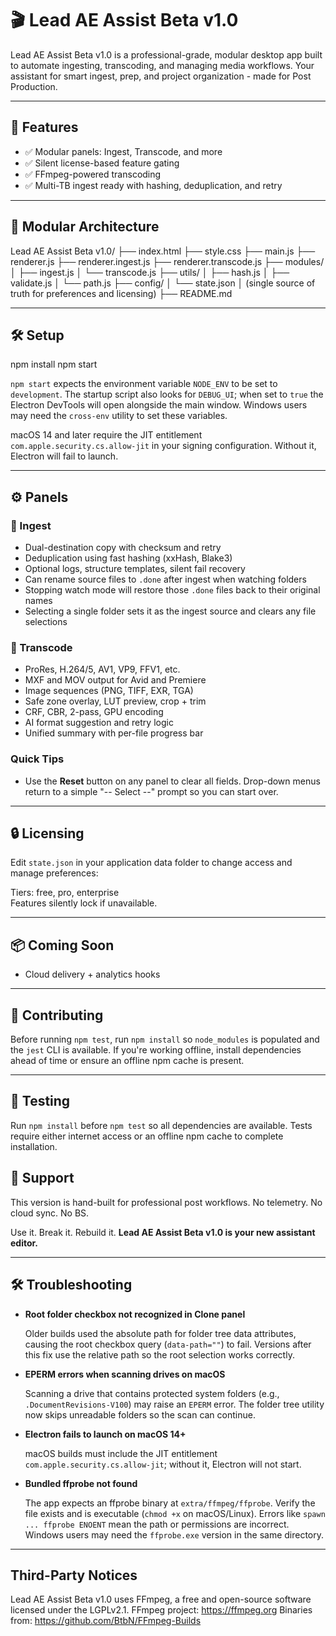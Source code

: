 
# 🎬 Lead AE Assist Beta v1.0

Lead AE Assist Beta v1.0 is a professional-grade, modular desktop app built to automate ingesting, transcoding, and managing media workflows. Your assistant for smart ingest, prep, and project organization - made for Post Production.

---

## 🚀 Features

- ✅ Modular panels: Ingest, Transcode, and more
- ✅ Silent license-based feature gating
- ✅ FFmpeg-powered transcoding
- ✅ Multi-TB ingest ready with hashing, deduplication, and retry

---

## 🧩 Modular Architecture

Lead AE Assist Beta v1.0/
├── index.html
├── style.css
├── main.js
├── renderer.js
├── renderer.ingest.js
├── renderer.transcode.js
├── modules/
│   ├── ingest.js
│   └── transcode.js
├── utils/
│   ├── hash.js
│   ├── validate.js
│   └── path.js
├── config/
│   └── state.json
│     (single source of truth for preferences and licensing)
├── README.md

---

## 🛠 Setup

npm install
npm start

`npm start` expects the environment variable `NODE_ENV` to be set to
`development`. The startup script also looks for `DEBUG_UI`; when set to `true`
the Electron DevTools will open alongside the main window. Windows users may
need the `cross-env` utility to set these variables.

macOS 14 and later require the JIT entitlement `com.apple.security.cs.allow-jit`
in your signing configuration. Without it, Electron will fail to launch.

---

## ⚙️ Panels

### 🔹 Ingest
- Dual-destination copy with checksum and retry
- Deduplication using fast hashing (xxHash, Blake3)
- Optional logs, structure templates, silent fail recovery
- Can rename source files to `.done` after ingest when watching folders
- Stopping watch mode will restore those `.done` files back to their original names
- Selecting a single folder sets it as the ingest source and clears any file selections

### 🔹 Transcode
- ProRes, H.264/5, AV1, VP9, FFV1, etc.
- MXF and MOV output for Avid and Premiere
- Image sequences (PNG, TIFF, EXR, TGA)
- Safe zone overlay, LUT preview, crop + trim
- CRF, CBR, 2-pass, GPU encoding
- AI format suggestion and retry logic
- Unified summary with per-file progress bar

### Quick Tips
- Use the **Reset** button on any panel to clear all fields.
  Drop-down menus return to a simple "-- Select --" prompt so you can start over.

---

## 🔒 Licensing

Edit `state.json` in your application data folder to change access and manage preferences:

Tiers: free, pro, enterprise  
Features silently lock if unavailable.

---

## 📦 Coming Soon

- Cloud delivery + analytics hooks

---

## 🤝 Contributing

Before running `npm test`, run `npm install` so `node_modules` is populated and
the `jest` CLI is available. If you're working offline, install dependencies
ahead of time or ensure an offline npm cache is present.

---

## 🧪 Testing

Run `npm install` before `npm test` so all dependencies are available. Tests
require either internet access or an offline npm cache to complete
installation.

## 💬 Support

This version is hand-built for professional post workflows.
No telemetry. No cloud sync. No BS.

Use it. Break it. Rebuild it.
**Lead AE Assist Beta v1.0 is your new assistant editor.**

---

## 🛠️ Troubleshooting

- **Root folder checkbox not recognized in Clone panel**

  Older builds used the absolute path for folder tree data attributes,
  causing the root checkbox query (`data-path=""`) to fail. Versions
  after this fix use the relative path so the root selection works
  correctly.

- **EPERM errors when scanning drives on macOS**

  Scanning a drive that contains protected system folders (e.g.,
  `.DocumentRevisions-V100`) may raise an `EPERM` error. The folder tree
  utility now skips unreadable folders so the scan can continue.

- **Electron fails to launch on macOS 14+**

  macOS builds must include the JIT entitlement
  `com.apple.security.cs.allow-jit`; without it, Electron will not start.

- **Bundled ffprobe not found**

  The app expects an ffprobe binary at `extra/ffmpeg/ffprobe`. Verify the
  file exists and is executable (`chmod +x` on macOS/Linux). Errors like
  `spawn ... ffprobe ENOENT` mean the path or permissions are incorrect.
  Windows users may need the `ffprobe.exe` version in the same directory.

---

## Third-Party Notices

Lead AE Assist Beta v1.0 uses FFmpeg, a free and open-source software licensed under the LGPLv2.1.
FFmpeg project: <https://ffmpeg.org>
Binaries from: <https://github.com/BtbN/FFmpeg-Builds>
